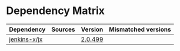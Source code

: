 # Dependency Matrix

Dependency | Sources | Version | Mismatched versions
---------- | ------- | ------- | -------------------
[jenkins-x/jx](https://github.com/jenkins-x/jx.git) |  | [2.0.499](https://github.com/jenkins-x/jx/releases/tag/v2.0.499) | 
